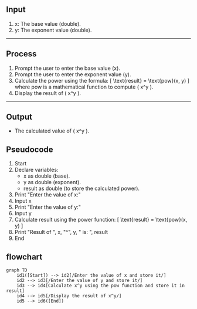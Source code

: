 

## Input
1. x: The base value (double).
2. y: The exponent value (double).

---

## Process
1. Prompt the user to enter the base value (x).
2. Prompt the user to enter the exponent value (y).
3. Calculate the power using the formula:
   \[
   \text{result} = \text{pow}(x, y)
   \]
   where pow is a mathematical function to compute \( x^y \).
4. Display the result of \( x^y \).

---

## Output
- The calculated value of \( x^y \).

## Pseudocode

1. Start
2. Declare variables:
   - x as double (base).
   - y as double (exponent).
   - result as double (to store the calculated power).
3. Print "Enter the value of x:"
4. Input x
5. Print "Enter the value of y:"
6. Input y
7. Calculate result using the power function:
   \[
   \text{result} = \text{pow}(x, y)
   \]
8. Print "Result of ", x, "^", y, " is: ", result
9. End



## flowchart


```mermaid
graph TD
    id1([Start]) --> id2[/Enter the value of x and store it/]
    id2 --> id3[/Enter the value of y and store it/]
    id3 --> id4[Calculate x^y using the pow function and store it in result]
    id4 --> id5[/Display the result of x^y/]
    id5 --> id6([End])
```
